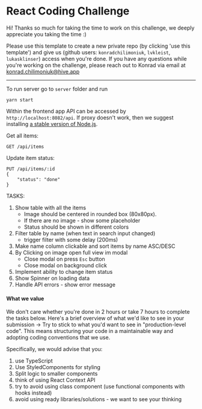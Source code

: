 # React Coding Challenge

Hi! Thanks so much for taking the time to work on this challenge, we deeply appreciate you taking the time :) 

Please use this template to create a new private repo (by clicking 'use this template') and give us (github users: `konradchilimoniuk`, `lvkleist`, `lukasklinser`) access when you're done. If you have any questions while you're working on the challenge, please reach out to Konrad via email at konrad.chilimoniuk@hive.app

---

To run server go to `server` folder and run
```
yarn start
```

Within the frontend app API can be accessed by `http://localhost:8082/api`. If proxy doesn't work, then we suggest installing [a stable version of Node.js](https://nodejs.org/en/download/).

Get all items:
```
GET /api/items
```

Update item status:
```
PUT /api/items/:id
{
    "status": "done"
}
```

TASKS:

1. Show table with all the items
    - Image should be centered in rounded box (80x80px).
    - If there are no image - show some placeholder
    - Status should be shown in different colors 
2. Filter table by name (when text in search input changed) 
    - trigger filter with some delay (200ms)
3. Make name column clickable and sort items by name ASC/DESC
4. By Clicking on image open full view im modal
    - Close modal on press `Esc` button
    - Close modal on background click
5. Implement ability to change item status 
6. Show Spinner on loading data
7. Handle API errors - show error message


#### What we value
We don't care whether you're done in 2 hours or take 7 hours to complete the tasks below. Here's a brief overview of what we'd like to see in your submission →
Try to stick to what you'd want to see in "production-level code". This means structuring your code in a maintainable way and adopting coding conventions that we use. 

Specifically, we would advise that you:
1. use TypeScript
2. Use StyledComponents for styling
3. Split logic to smaller components
4. think of using React Context API
5. try to avoid using class component (use functional components with hooks instead)
6. avoid using ready libraries/solutions - we want to see your thinking
